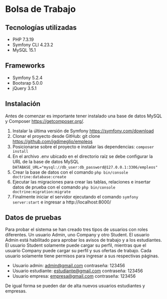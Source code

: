 # Bolsa de Trabajo

## Tecnologías utilizadas

- PHP 7.3.19
- Symfony CLI 4.23.2
- MySQL 15.1

## Frameworks

- Symfony 5.2.4
- Bootsrap 5.0.0
- jQuery 3.5.1

## Instalación

Antes de comenzar es importante tener instalado una base de datos MySQL y Composer https://getcomposer.org/.

1. Instalar la última versión de Symfony https://symfony.com/download
2. Clonar el proyecto desde GitHub: git clone https://github.com/jgdimeglio/empleos
3. Posicionarse sobre el proyecto e instalar las dependencias: ```composer install```
4. En el archivo .env ubicado en el directorio raíz se debe configurar la URL de la base de datos MySQL ```DATABASE_URL="mysql://db_user:db_password@127.0.0.1:3306/empleos"```
5. Crear la base de datos con el comando ```php bin/console doctrine:database:create```
6. Ejecutar las migraciones para crear las tablas, relaciones e insertar datos de prueba con el comando ```php bin/console doctrine:migration:migrate```
7. Finalmente iniciar el servidor ejecutando el comando ```symfony server:start``` e ingresar a http://localhost:8000/

## Datos de pruebas

Para probar el sistema se han creado tres tipos de usuarios con roles diferentes. Un usuario Admin, uno Company y otro Student. El usuario Admin está habilitado para aprobar los avisos de trabajo y a los estudiantes. El usuario Student solamente puede cargar su perfil, mientras que el usuario Company puede cargar su perfil y sus ofertas de trabajo. Cada usuario solamente tiene permisos para ingresar a sus respectivas páginas.

- Usuario admin: admin@gmail.com contraseña: 123456
- Usuario estudiante: estudiante@gmail.com contraseña: 123456
- Usuario empresa: empresa@gmail.com contraseña: 123456

De igual forma se pueden dar de alta nuevos usuarios estudiantes y empresas.
